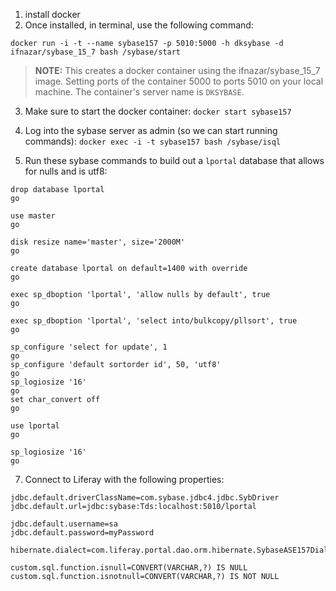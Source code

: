 1. install docker
2. Once installed, in terminal, use the following command:

`docker run -i -t --name sybase157 -p 5010:5000 -h dksybase -d ifnazar/sybase_15_7 bash /sybase/start`

>**NOTE:** This creates a docker container using the ifnazar/sybase_15_7 image.  Setting ports of the container 5000 to ports 5010 on your local machine.  The container's server name is `DKSYBASE`.

3. Make sure to start the docker container:
`docker start sybase157`

4. Log into the sybase server as admin (so we can start running commands):
`docker exec -i -t sybase157 bash /sybase/isql`

6. Run these sybase commands to build out a `lportal` database that allows for nulls and is utf8:

```
drop database lportal
go

use master
go

disk resize name='master', size='2000M'
go

create database lportal on default=1400 with override
go

exec sp_dboption 'lportal', 'allow nulls by default', true
go

exec sp_dboption 'lportal', 'select into/bulkcopy/pllsort', true
go

sp_configure 'select for update', 1
go
sp_configure 'default sortorder id', 50, 'utf8'
go
sp_logiosize '16'
go
set char_convert off
go

use lportal
go

sp_logiosize '16'
go
```

7. Connect to Liferay with the following properties:

```
jdbc.default.driverClassName=com.sybase.jdbc4.jdbc.SybDriver
jdbc.default.url=jdbc:sybase:Tds:localhost:5010/lportal

jdbc.default.username=sa
jdbc.default.password=myPassword

hibernate.dialect=com.liferay.portal.dao.orm.hibernate.SybaseASE157Dialect

custom.sql.function.isnull=CONVERT(VARCHAR,?) IS NULL
custom.sql.function.isnotnull=CONVERT(VARCHAR,?) IS NOT NULL
```
